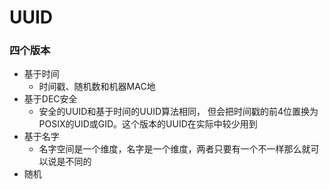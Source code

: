 UUID
====
### 四个版本

- 基于时间
    - 时间戳、随机数和机器MAC地
- 基于DEC安全
    - 安全的UUID和基于时间的UUID算法相同，
      但会把时间戳的前4位置换为POSIX的UID或GID。这个版本的UUID在实际中较少用到
- 基于名字
    - 名字空间是一个维度，名字是一个维度，两者只要有一个不一样那么就可以说是不同的
- 随机